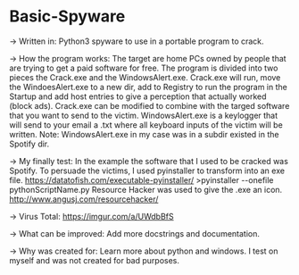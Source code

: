 # Basic-Spyware
-> Written in:
Python3 spyware to use in a portable program to crack.

-> How the program works:
The target are home PCs owned by people that are trying to get a paid software for free.
The program is divided into two pieces the Crack.exe and the WindowsAlert.exe.
Crack.exe will run, move the WindoesAlert.exe to a new dir, add to Registry to run the program in the Startup and add host entries to give a perception that actually worked (block ads).
Crack.exe can be modified to combine with the targed software that you want to send to the victim.
WindowsAlert.exe is a keylogger that will send to your email a .txt where all keyboard inputs of the victim will be written.
Note: WindowsAlert.exe in my case was in a subdir existed in the Spotify dir.

-> My finally test:
In the example the software that I used to be cracked was Spotify.
To persuade the victims, I used pyinstaller to transform into an exe file.
https://datatofish.com/executable-pyinstaller/ >pyinstaller --onefile pythonScriptName.py
Resource Hacker was used to give the .exe an icon.
http://www.angusj.com/resourcehacker/

-> Virus Total:
https://imgur.com/a/UWdbBfS

-> What can be improved:
Add more docstrings and documentation.

-> Why was created for:
Learn more about python and windows. I test on myself and was not created for bad purposes.

